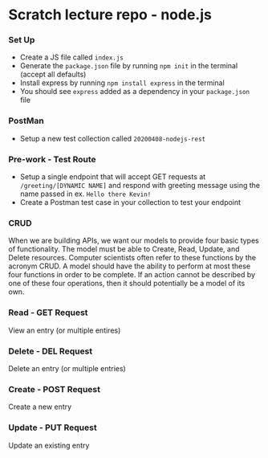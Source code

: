 # Scratch lecture repo - node.js

### Set Up
- Create a JS file called `index.js`
- Generate the `package.json` file by running `npm init` in the terminal (accept all defaults)
- Install express by running `npm install express` in the terminal
- You should see `express` added as a dependency in your `package.json` file

### PostMan
- Setup a new test collection called `20200408-nodejs-rest`

### Pre-work - Test Route
- Setup a single endpoint that will accept GET requests at `/greeting/[DYNAMIC NAME]` and respond with greeting message using the name passed in ex. `Hello there Kevin!`
- Create a Postman test case in your collection to test your endpoint

### CRUD
When we are building APIs, we want our models to provide four basic types of functionality. The model must be able to Create, Read, Update, and Delete resources. Computer scientists often refer to these functions by the acronym CRUD. A model should have the ability to perform at most these four functions in order to be complete. If an action cannot be described by one of these four operations, then it should potentially be a model of its own.
### Read - GET Request
View an entry (or multiple entires)
### Delete - DEL Request
Delete an entry (or multiple entries)
### Create - POST Request
Create a new entry 
### Update - PUT Request
Update an existing entry